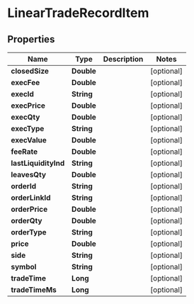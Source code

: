 
# LinearTradeRecordItem

## Properties
Name | Type | Description | Notes
------------ | ------------- | ------------- | -------------
**closedSize** | **Double** |  |  [optional]
**execFee** | **Double** |  |  [optional]
**execId** | **String** |  |  [optional]
**execPrice** | **Double** |  |  [optional]
**execQty** | **Double** |  |  [optional]
**execType** | **String** |  |  [optional]
**execValue** | **Double** |  |  [optional]
**feeRate** | **Double** |  |  [optional]
**lastLiquidityInd** | **String** |  |  [optional]
**leavesQty** | **Double** |  |  [optional]
**orderId** | **String** |  |  [optional]
**orderLinkId** | **String** |  |  [optional]
**orderPrice** | **Double** |  |  [optional]
**orderQty** | **Double** |  |  [optional]
**orderType** | **String** |  |  [optional]
**price** | **Double** |  |  [optional]
**side** | **String** |  |  [optional]
**symbol** | **String** |  |  [optional]
**tradeTime** | **Long** |  |  [optional]
**tradeTimeMs** | **Long** |  |  [optional]




